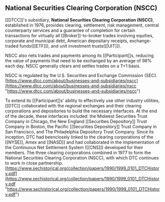 ## National Securities Clearing Corporation (NSCC)

[[DTCC]]'s subsidiary, **National Securities Clearing Corporation (NSCC)**, established in 1976, provides clearing, settlement, risk management, central counterparty services and a guarantee of completion for certain transactions for virtually all [[Broker]]-to-broker trades involving equities, corporate and municipal debt, American depositary receipts, exchange-traded funds([[ETF]]), and unit investment trusts([[UIT]]). 

NSCC also nets trades and payments among its [[Participant]]s, reducing the value of payments that need to be exchanged by an average of 98% each day. NSCC generally clears and settles trades on a T+1 basis.

NSCC is regulated by the U.S. Securities and Exchange Commission (SEC).
[https://www.dtcc.com/about/businesses-and-subsidiaries/nscc](https://www.dtcc.com/about/businesses-and-subsidiaries/nscc "https://www.dtcc.com/about/businesses-and-subsidiaries/nscc")


To extend its [[Participant]]s' ability to effectively use other industry utilities, [[DTC]] collaborated with the regional exchanges and their clearing corporations and depositories to build the necessary interfaces. At the end of the decade, these interfaces included: the Midwest Securities Trust Company in Chicago, the New England [[Securities Depository]] Trust Company in Boston, the Pacific [[Securities Depository]] Trust Company in San Francisco, and The Philadelphia Depository Trust Company. Since its inception, DTC had beenclosely linked to the clearing corporations of the [[NYSE]], Amex and [[NASD]] and had collaborated in the implementation of the Continuous Net Settlement System ([[CNS]]) developed for their members. The three clearing corporations combined in 1977 to form the National Securities Clearing Corporation (NSCC), with which DTC continues to work in close partnership.
[https://www.sechistorical.org/collection/papers/1990/1999_0101_DTCHistory.pdf](https://www.sechistorical.org/collection/papers/1990/1999_0101_DTCHistory.pdf "https://www.sechistorical.org/collection/papers/1990/1999_0101_DTCHistory.pdf")

